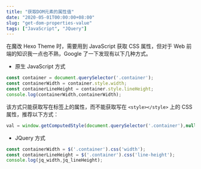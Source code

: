 ```yaml
---
title: "获取DOM元素的属性值"
date: "2020-05-01T00:00:00+08:00"
slug: "get-dom-properties-value"
tags: ["JavaScript", "JQuery"]
---
```


在魔改 Hexo Theme 时，需要用到 JavaScript 获取 CSS 属性，但对于 Web 前端的知识我一点也不熟，Google 了一下发现有以下几种方式。<!--more-->

* 原生 JavaScript 方式

```javascript
const container = document.querySelector('.container');
const containerWidth = container.style.width;
const containerLineHeight = container.style.lineHeight;
console.log(containerWidth,containerWidth);
```

该方式只能获取写在标签上的属性，而不能获取写在 `<style></style>` 上的 CSS 属性，推荐以下方式：

```javascript
val = window.getComputedStyle(document.querySelector('.container'),null)["lineHeight"];  
```

* JQuery 方式

```javascript
const containerWidth = $('.container').css('width');
const containerLineHeight = $('.container').css('line-height');
console.log(jq_width,jq_lineHeight);
```



